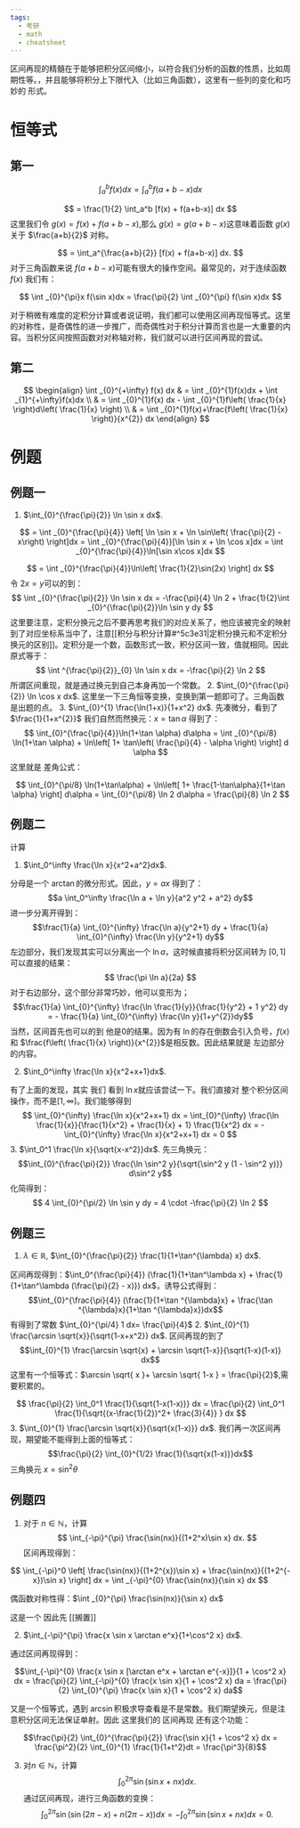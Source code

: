 ```yaml
---
tags:
  - 考研
  - math
  - cheatsheet
---
```

区间再现的精髓在于能够把积分区间缩小，以符合我们分析的函数的性质，比如周期性等。，并且能够将积分上下限代入（比如三角函数），这里有一些列的变化和巧妙的 形式。
# 恒等式
## 第一
$$
\int_a^b f(x) dx = \int_a^b f(a+b-x) dx
$$

$$
= \frac{1}{2} \int_a^b [f(x) + f(a+b-x)] dx
$$
这里我们令 $g(x) = f(x) + f(a+b-x)$,那么 $g(x) = g(a+b-x)$这意味着函数 $g(x)$关于 $\frac{a+b}{2}$ 对称。

$$
= \int_a^{\frac{a+b}{2}} [f(x) + f(a+b-x)] dx.
$$
对于三角函数来说 $f(a+b -x)$可能有很大的操作空间。最常见的，对于连续函数 $f(x)$ 我们有：

$$
\int _{0}^{\pi}x f(\sin x)dx = \frac{\pi}{2} \int _{0}^{\pi} f(\sin x)dx
$$

对于稍微有难度的定积分计算或者说证明，我们都可以使用区间再现恒等式。这里的对称性，是奇偶性的进一步推广，而奇偶性对于积分计算而言也是一大重要的内容。当积分区间按照函数对对称轴对称，我们就可以进行区间再现的尝试。

## 第二
$$
\begin{align}
\int _{0}^{+\infty} f(x) dx  & = \int _{0}^{1}f(x)dx + \int _{1}^{+\infty}f(x)dx  \\
 &  = \int _{0}^{1}f(x) dx - \int _{0}^{1}f\left( \frac{1}{x} \right)d\left( \frac{1}{x}  \right)  \\
 & = \int _{0}^{1}f(x)+\frac{f\left( \frac{1}{x} \right)}{x^{2}} dx
\end{align}
$$

# 例题
## 例题一

1. $\int_{0}^{\frac{\pi}{2}} \ln \sin x dx$.

$$
= \int _{0}^{\frac{\pi}{4}} \left[ \ln \sin x + \ln \sin\left( \frac{\pi}{2} -x\right) \right]dx = \int _{0}^{\frac{\pi}{4}}[\ln \sin x + \ln \cos x]dx = \int _{0}^{\frac{\pi}{4}}\ln[\sin x\cos x]dx 
$$

$$
= \int _{0}^{\frac{\pi}{4}}\ln\left[ \frac{1}{2}\sin(2x) \right] dx
$$
令 $2x=y$可以的到：
$$
\int _{0}^{\frac{\pi}{2}} \ln \sin x dx = -\frac{\pi}{4} \ln 2 + \frac{1}{2}\int _{0}^{\frac{\pi}{2}}\ln \sin y dy
$$
这里要注意，定积分换元之后不要再思考我们的对应关系了，他应该被完全的映射到了对应坐标系当中了，注意[[积分与积分计算#^5c3e31|定积分换元和不定积分换元的区别]]。定积分是一个数，函数形式一致，积分区间一致，值就相同。因此原式等于：
$$
\int ^{\frac{\pi}{2}}_{0} \ln \sin x dx = -\frac{\pi}{2} \ln 2
$$
所谓区间重现，就是通过换元到自己本身再加一个常数。
2. $\int_{0}^{\frac{\pi}{2}} \ln \cos x dx$.
这里坐一下三角恒等变换，变换到第一题即可了。三角函数是出题的点。
3. $\int_{0}^{1} \frac{\ln(1+x)}{1+x^2} dx$.
先凑微分，看到了 $\frac{1}{1+x^{2}}$ 我们自然而然换元：$x = \tan \alpha$ 得到了：
$$
\int_{0}^{\frac{\pi}{4}}\ln(1+\tan \alpha) d\alpha = \int _{0}^{\pi/8} \ln(1+\tan \alpha) + \ln\left[ 1+ \tan\left( \frac{\pi}{4} - \alpha \right) \right] d \alpha
$$
这里就是 差角公式：

$$
\int_{0}^{\pi/8} \ln(1+\tan\alpha) + \ln\left[ 1+ \frac{1-\tan\alpha}{1+\tan \alpha} \right] d\alpha = \int_{0}^{\pi/8} \ln 2 d\alpha = \frac{\pi}{8} \ln 2
$$

## 例题二

计算
1. $\int_0^\infty \frac{\ln x}{x^2+a^2}dx$.

分母是一个 $\arctan$的微分形式。因此，$y = ax$ 得到了：
$$a \int_0^\infty \frac{\ln a + \ln y}{a^2 y^2 + a^2} dy$$
进一步分离开得到：
$$\frac{1}{a} \int_{0}^{\infty} \frac{\ln a}{y^2+1} dy + \frac{1}{a} \int_{0}^{\infty} \frac{\ln y}{y^2+1} dy$$
左边部分，我们发现其实可以分离出一个 $\ln a$，这时候直接将积分区间转为 $[0,1]$ 可以直接的结果：
$$
\frac{\pi \ln a}{2a}
$$
对于右边部分，这个部分非常巧妙，他可以变形为；
$$\frac{1}{a} \int_{0}^{\infty} \frac{\ln \frac{1}{y}}{\frac{1}{y^2} + 1 y^2} dy  = - \frac{1}{a} \int_{0}^{\infty} \frac{\ln y}{1+y^{2}}dy$$
当然，区间首先也可以的到 他是0的结果。因为有 $\ln$的存在倒数会引入负号，$f(x)$ 和 $\frac{f\left( \frac{1}{x} \right)}{x^{2}}$是相反数。因此结果就是 左边部分的内容。

2. $\int_0^\infty \frac{\ln x}{x^2+x+1}dx$.

有了上面的发现，其实 我们 看到 $\ln x$就应该尝试一下。我们直接对 整个积分区间操作，而不是$[1,\infty]$。我们能够得到
$$
\int_{0}^{\infty} \frac{\ln x}{x^2+x+1} dx =
\int_{0}^{\infty} \frac{\ln \frac{1}{x}}{\frac{1}{x^2} + \frac{1}{x} + 1} \frac{1}{x^2} dx
= - \int_{0}^{\infty} \frac{\ln x}{x^2+x+1} dx = 0
$$
3. $\int_0^1 \frac{\ln x}{\sqrt{x-x^2}}dx$.
先三角换元：
$$\int_{0}^{\frac{\pi}{2}} \frac{\ln \sin^2 y}{\sqrt{\sin^2 y (1 - \sin^2 y)}} d\sin^2 y$$
化简得到：
$$
4 \int_{0}^{\pi/2} \ln \sin y dy = 4 \cdot -\frac{\pi}{2} \ln 2
$$
## 例题三

1. $\lambda \in \mathbb{R}$, $\int_{0}^{\frac{\pi}{2}} \frac{1}{1+\tan^{\lambda} x} dx$.

区间再现得到：$\int_0^{\frac{\pi}{4}} (\frac{1}{1+\tan^\lambda x} + \frac{1}{1+\tan^\lambda (\frac{\pi}{2} - x)}) dx$，诱导公式得到：
$$\int_{0}^{\frac{\pi}{4}} (\frac{1}{1+\tan ^{\lambda}x} + \frac{\tan ^{\lambda}x}{1+\tan ^{\lambda}x})dx$$
有得到了常数 $\int_{0}^{\pi/4} 1 dx= \frac{\pi}{4}$
2. $\int_{0}^{1} \frac{\arcsin \sqrt{x}}{\sqrt{1-x+x^2}} dx$.
区间再现的到了
$$\int_{0}^{1} \frac{\arcsin \sqrt{x} + \arcsin \sqrt{1-x}}{\sqrt{1-x}(1-x)} dx$$
这里有一个恒等式：$\arcsin \sqrt{ x }+ \arcsin \sqrt{ 1-x } = \frac{\pi}{2}$,需要积累的。


$$ \frac{\pi}{2} \int_0^1 \frac{1}{\sqrt{1-x(1-x)}} dx = \frac{\pi}{2} \int_0^1 \frac{1}{\sqrt{(x-\frac{1}{2})^2+ \frac{3}{4}} } dx $$
3. $\int_{0}^{1} \frac{\arcsin \sqrt{x}}{\sqrt{x(1-x)}} dx$.
我们再一次区间再现，期望能不能得到上面的恒等式：
$$\frac{\pi}{2} \int_{0}^{1/2} \frac{1}{\sqrt{x(1-x)}}dx$$
三角换元 $x = \sin ^{2}\theta$
## 例题四
1. 对于 $n \in \mathbb{N}$，计算
$$
\int_{-\pi}^{\pi} \frac{\sin(nx)}{(1+2^x)\sin x} dx.
$$
区间再现得到：

$$
\int_{-\pi}^0 \left[ \frac{\sin(nx)}{(1+2^{x})\sin x} + \frac{\sin(nx)}{(1+2^{-x})\sin x} \right] dx = \int _{-\pi}^{0} \frac{\sin(nx)}{\sin x} dx 
$$

偶函数对称性得：$\int _{0}^{\pi} \frac{\sin(nx)}{\sin x} dx$

这是一个 因此先 [[搁置]]

2. $\int_{-\pi}^{\pi} \frac{x \sin x \arctan e^x}{1+\cos^2 x} dx$.

通过区间再现得到：

$$\int_{-\pi}^{0} \frac{x \sin x [\arctan e^x + \arctan e^{-x}]}{1 + \cos^2 x} dx = \frac{\pi}{2} \int_{-\pi}^{0} \frac{x \sin x}{1 + \cos^2 x} da = \frac{\pi}{2} \int_{0}^{\pi} \frac{x \sin x}{1 + \cos^2 x} da$$

又是一个恒等式，遇到 $\arcsin$积极求导查看是不是常数。我们期望换元，但是注意积分区间无法保证单射。因此 这里我们的 区间再现 还有这个功能：

$$\frac{\pi}{2} \int_{0}^{\frac{\pi}{2}} \frac{\sin x}{1 + \cos^2 x} dx = \frac{\pi^2}{2} \int_{0}^{1} \frac{1}{1+t^2}dt = \frac{\pi^3}{8}$$

3. 对$n \in \mathbb{N}$，计算
$$
\int_0^{2\pi} \sin(\sin x + nx) dx.
$$
通过区间再现，进行三角函数的变换：
$$ \int_0^{2\pi} \sin(\sin(2\pi - x) + n(2\pi - x)) dx = -\int_0^{2\pi} \sin(\sin x + nx) dx = 0. $$
